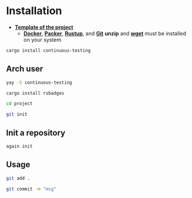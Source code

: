 # Installation

* [**Template of the project**](https://github.com/taishingi/continuous-template)
  * [**Docker**](https://docs.docker.com/engine/install/), [**Packer**](https://developer.hashicorp.com/packer/docs), [**Rustup**](https://rustup.rs), and [**Git**](https://git-scm.com) **unzip** and [**wget**](https://www.gnu.org/software/wget/)  must be installed on your system

```bash
cargo install continuous-testing
```

## Arch user

```bash
yay -S continuous-testing
```

```bash
cargo install rsbadges
```

```bash
cd project
```

```bash
git init
```

## Init a repository

```bash
again init
```

## Usage

```bash
git add .
```

```bash
git commit -m "msg"
```
